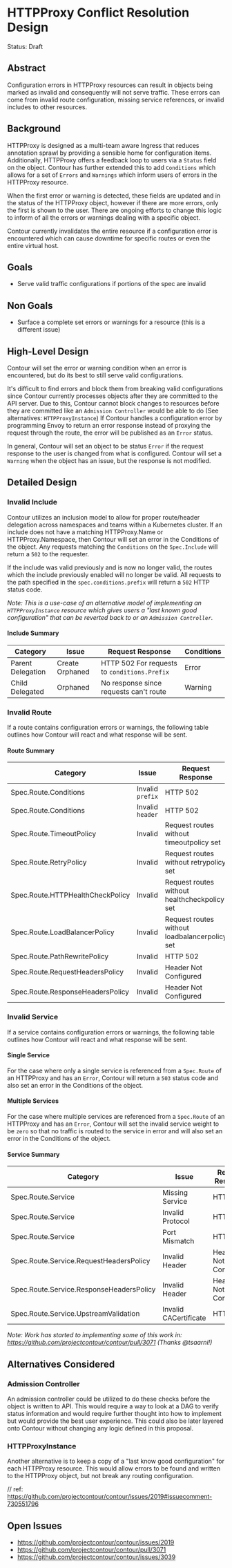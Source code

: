 # HTTPProxy Conflict Resolution Design

Status: Draft

## Abstract

Configuration errors in HTTPProxy resources can result in objects being marked as invalid and consequently will not serve traffic.
These errors can come from invalid route configuration, missing service references, or invalid includes to other resources. 

## Background
HTTPProxy is designed as a multi-team aware Ingress that reduces annotation sprawl by providing a sensible home for configuration items.
Additionally, HTTPProxy offers a feedback loop to users via a `Status` field on the object.
Contour has further extended this to add `Conditions` which allows for a set of `Errors` and `Warnings` which inform users of errors in the HTTPProxy resource.

When the first error or warning is detected, these fields are updated and in the status of the HTTPProxy object, however if there are more errors, only the first is shown to the user.
There are ongoing efforts to change this logic to inform of all the errors or warnings dealing with a specific object.

Contour currently invalidates the entire resource if a configuration error is encountered which can cause downtime for specific routes or even the entire virtual host. 

## Goals
- Serve valid traffic configurations if portions of the spec are invalid

## Non Goals
- Surface a complete set errors or warnings for a resource (this is a different issue)

## High-Level Design
Contour will set the error or warning condition when an error is encountered, but do its best to still serve valid configurations.

It's difficult to find errors and block them from breaking valid configurations since Contour currently processes objects after they are committed to the API server.
Due to this, Contour cannot block changes to resources before they are committed like an `Admission Controller` would be able to do (See alternatives: `HTTPProxyInstance`)
If Contour handles a configuration error by programming Envoy to return an error response instead of proxying the request through the route, the error will be published as an `Error` status.

In general, Contour will set an object to be status `Error` if the request response to the user is changed from what is configured.
Contour will set a `Warning` when the object has an issue, but the response is not modified. 

## Detailed Design

### Invalid Include
Contour utilizes an inclusion model to allow for proper route/header delegation across namespaces and teams within a Kubernetes cluster.
If an include does not have a matching HTTPProxy.Name or HTTPProxy.Namespace, then Contour will set an error in the Conditions of the object.
Any requests matching the `Conditions` on the `Spec.Include` will return a `502` to the requester.

If the include was valid previously and is now no longer valid, the routes which the include previously enabled will no longer be valid.
All requests to the path specified in the `spec.conditions.prefix` will return a `502` HTTP status code. 

_Note: This is a use-case of an alternative model of implementing an `HTTPProxyInstance` resource which gives users a "last known good configuration" that can be reverted back to or an `Admission Controller`._

#### Include Summary

| Category           | Issue               | Request Response                               | Conditions |
| ------------------ | ------------------- | ---------------------------------------------- | ---------- |
| Parent Delegation  | Create Orphaned     | HTTP 502 For requests to `conditions.Prefix`   | Error      |
| Child Delegated    | Orphaned            | No response since requests can't route         | Warning    |

### Invalid Route
If a route contains configuration errors or warnings, the following table outlines how Contour will react and what response will be sent.  

#### Route Summary

| Category           | Issue               | Request Response                               | Conditions |
| ------------------ | ------------------- | ---------------------------------------------- | ---------- |
| Spec.Route.Conditions | Invalid `prefix` | HTTP 502                                       | Error      |
| Spec.Route.Conditions | Invalid `header` | HTTP 502                                       | Error      |
| Spec.Route.TimeoutPolicy | Invalid       | Request routes without timeoutpolicy set       | Warning      |
| Spec.Route.RetryPolicy | Invalid       | Request routes without retrypolicy set       | Warning      |
| Spec.Route.HTTPHealthCheckPolicy | Invalid       | Request routes without healthcheckpolicy set       | Warning      |
| Spec.Route.LoadBalancerPolicy | Invalid       | Request routes without loadbalancerpolicy set       | Warning      |
| Spec.Route.PathRewritePolicy | Invalid       | HTTP 502       | Error      |
| Spec.Route.RequestHeadersPolicy | Invalid       | Header Not Configured       | Warning      |
| Spec.Route.ResponseHeadersPolicy | Invalid       | Header Not Configured       | Warning      |

### Invalid Service
If a service contains configuration errors or warnings, the following table outlines how Contour will react and what response will be sent.

#### Single Service
For the case where only a single service is referenced from a `Spec.Route` of an HTTPProxy and has an `Error`, Contour will return a `503` status code and also set an error in the Conditions of the object.

#### Multiple Services
For the case where multiple services are referenced from a `Spec.Route` of an HTTPProxy and has an `Error`, Contour will set the invalid service weight to be `zero` so that no traffic is routed to the service in error and will also set an error in the Conditions of the object.

#### Service Summary

| Category           | Issue            | Request Response       | Conditions |
| ------------------ | ---------------- | ---------------------- | ---------- |
| Spec.Route.Service | Missing Service  | HTTP 503               | Error      |
| Spec.Route.Service | Invalid Protocol | HTTP 503               | Error      |
| Spec.Route.Service | Port Mismatch    | HTTP 503               | Error      |
| Spec.Route.Service.RequestHeadersPolicy | Invalid Header  | Header Not Configured | Warning    |
| Spec.Route.Service.ResponseHeadersPolicy | Invalid Header  | Header Not Configured | Warning    |
| Spec.Route.Service.UpstreamValidation | Invalid CACertificate | HTTP 502 | Error    |

_Note: Work has started to implementing some of this work in: https://github.com/projectcontour/contour/pull/3071 (Thanks @tsaarni!)_

## Alternatives Considered

### Admission Controller
An admission controller could be utilized to do these checks before the object is written to API.
This would require a way to look at a DAG to verify status information and would require further thought into how to implement but would provide the best user experience.
This could also be later layered onto Contour without changing any logic defined in this proposal. 

### HTTPProxyInstance
Another alternative is to keep a copy of a "last know good configuration" for each HTTPProxy resource.
This would allow errors to be found and written to the HTTPProxy object, but not break any routing configuration.

// ref: https://github.com/projectcontour/contour/issues/2019#issuecomment-730551796

## Open Issues
- https://github.com/projectcontour/contour/issues/2019
- https://github.com/projectcontour/contour/pull/3071
- https://github.com/projectcontour/contour/issues/3039